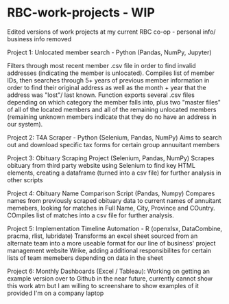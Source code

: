 # RBC-work-projects - WIP
Edited versions of work projects at my current RBC co-op - personal info/ business info removed

Project 1: Unlocated member search - Python (Pandas, NumPy, Jupyter)

Filters through most recent member .csv file in order to find invalid addresses (indicating the member is unlocated). Compiles list of member IDs, then searches through 5+ years of previous member information in order to find their original address as well as the month + year that the address was "lost"/ last known. Function exports several .csv files depending on which category the member falls into, plus two "master files" of all of the located members and all of the remaining unlocated members (remaining unknown members indicate that they do no have an address in our system).

Project 2: T4A Scraper - Python (Selenium, Pandas, NumPy)
Aims to search out and download specific tax forms for certain group annuuitant members

Project 3: Obituary Scraping Project (Selenium, Pandas, NumPy)
Scrapes obituary from third party website using Selenium to find key HTML elements, creating a dataframe (turned into a csv file) for further analysis in other scripts

Project 4: Obituary Name Comparison Script (Pandas, Numpy)
Compares names from previously scraped obituary data to current names of annuitant memebers, looking for matches in Full Name, City, Province and COuntry. COmpiles list of matches into a csv file for further analysis.

Project 5: Implementation Timeline Automation - R (openxlsx, DataCombine, pracma, rlist, lubridate)
Transforms an excel sheet sourced from an alternate team into a more useable format for our line of business' project management website Wrike, adding additional responsibilites for certain lists of team memebers depending on data in the sheet

Project 6: Monthly Dashboards (Excel / Tableau): Working on getting an example version over to Github in the near future, currently cannot show this work atm but I am willing to screenshare to show examples of it provided I'm on a company laptop


